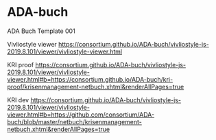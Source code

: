 # ADA-buch

ADA Buch Template 001

Vivliostyle viewer https://consortium.github.io/ADA-buch/vivliostyle-js-2019.8.101/viewer/vivliostyle-viewer.html

KRI proof https://consortium.github.io/ADA-buch/vivliostyle-js-2019.8.101/viewer/vivliostyle-viewer.html#b=https://consortium.github.io/ADA-buch/kri-proof/krisenmanagement-netbuch.xhtml&renderAllPages=true

KRI dev https://consortium.github.io/ADA-buch/vivliostyle-js-2019.8.101/viewer/vivliostyle-viewer.html#b=https://github.com/consortium/ADA-buch/blob/master/netbuch/krisenmanagement-netbuch.xhtml&renderAllPages=true
